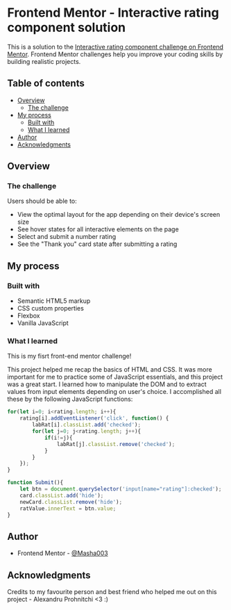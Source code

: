 # Frontend Mentor - Interactive rating component solution

This is a solution to the [Interactive rating component challenge on Frontend Mentor](https://www.frontendmentor.io/challenges/interactive-rating-component-koxpeBUmI). Frontend Mentor challenges help you improve your coding skills by building realistic projects. 

## Table of contents

- [Overview](#overview)
  - [The challenge](#the-challenge)
- [My process](#my-process)
  - [Built with](#built-with)
  - [What I learned](#what-i-learned)
- [Author](#author)
- [Acknowledgments](#acknowledgments)

## Overview

### The challenge

Users should be able to:

- View the optimal layout for the app depending on their device's screen size
- See hover states for all interactive elements on the page
- Select and submit a number rating
- See the "Thank you" card state after submitting a rating

## My process

### Built with

- Semantic HTML5 markup
- CSS custom properties
- Flexbox
- Vanilla JavaScript

### What I learned
This is my fisrt front-end mentor challenge! 

This project helped me recap the basics of HTML and CSS. It was more important for me to practice some of JavaScript essentials, and this project was a great start. I learned how to manipulate the DOM and to extract values from input elements depending on user's choice. 
I accomplished all these by the following JavaScript functions:


```js
for(let i=0; i<rating.length; i++){
    rating[i].addEventListener('click', function() {
        labRat[i].classList.add('checked');
        for(let j=0; j<rating.length; j++){
            if(i!=j){
                labRat[j].classList.remove('checked');
            }
        }
    });
}

function Submit(){
    let btn = document.querySelector('input[name="rating"]:checked');
    card.classList.add('hide');
    newCard.classList.remove('hide');
    ratValue.innerText = btn.value;
}
```

## Author

- Frontend Mentor - [@Masha003](https://www.frontendmentor.io/profile/Masha003)


## Acknowledgments

Credits to my favourite person and best friend who helped me out on this project - Alexandru Prohnitchi <3 :)
